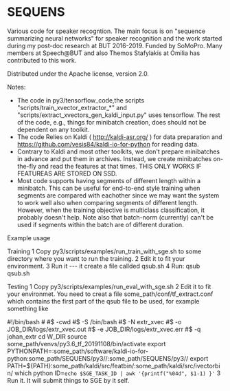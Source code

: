 # SEQUENS

Various code for speaker recogntion. The main focus is on "sequence summarizing neural networks"
for speaker recognition and the work started during my post-doc research at BUT 2016-2019. Funded by SoMoPro.
Many members at Speech@BUT and also Themos Stafylakis at Omilia has contributed to this work. 

Distributed under the Apache license, version 2.0.


Notes:
 * The code in py3/tensorflow_code,the scripts "scripts/train_xvector_extractor_*" and "scripts/extract_xvectors_gen_kaldi_input.py" 
   uses tensorflow. The rest of the code, e.g., things for minibatch creation,  does should not be dependent on any toolkit.
 * The code Relies on Kaldi ( http://kaldi-asr.org/ ) for data preparation and https://github.com/vesis84/kaldi-io-for-python
   for reading data.
 * Contrary to Kaldi and most other toolkits, we don't prepare minibatches in advance and put them in archives. Instead,
   we create minibatches on-the-fly and read the features at that times. THIS ONLY WORKS IF FEATUREAS ARE STORED ON SSD.
 * Most code supports having segments of different length within a minibatch. This can be useful for end-to-end style training
   when segments are compared with eachother since we may want the system to work well also when comparing segments of different
   length. However, when the training objective is multiclass classification, it probably doesn't help. Note also that batch-norm
   (currently) can't be used if segments within the batch are of different duration.

Example usage

Training
1 Copy py3/scripts/examples/run_train_with_sge.sh to some directory where you want to run the training.
2 Edit it to fit your environment.
3 Run it --- it create a file callded qsub.sh
4 Run: qsub qsub.sh

Testing
1 Copy py3/scripts/examples/run_eval_with_sge.sh
2 Edit it to fit your environmet. You need to creat a file some_path/conf/tf_extract.conf which contains
  the first part of the qsub file to be used, for example something like

\#!/bin/bash
\#
\#$ -cwd
\#$ -S /bin/bash
\#$ -N extr_xvec
\#$ -o JOB_DIR/logs/extr_xvec.out
\#$ -e JOB_DIR/logs/extr_xvec.err
\#$ -q johan_extr
cd W_DIR
source some_path/venvs/py3.6_tf_20191108/bin/activate
export PYTHONPATH=:some_path/software/kaldi-io-for-python:some_path/SEQUENS/py3//:some_path/SEQUENS/py3//
export PATH=${PATH}:some_path/kaldi/src/featbin/:some_path/kaldi/src/ivectorbin/
which python
ID=`echo $SGE_TASK_ID | awk '{printf("%04d", $1-1) }'`
3 Run it. It will submit things to SGE by it self.